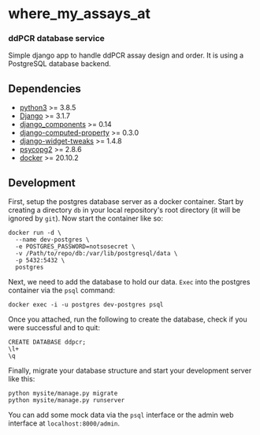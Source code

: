 # where_my_assays_at

### ddPCR database service

Simple django app to handle ddPCR assay design and order. It is using a PostgreSQL database backend.

## Dependencies

- [python3](https://www.python.org/) >= 3.8.5 
- [Django](https://www.djangoproject.com/) >= 3.1.7
- [django_components](https://pypi.org/project/django-components/) >= 0.14
- [django-computed-property](https://django-computed-property.readthedocs.io/en/latest/) >= 0.3.0
- [django-widget-tweaks](https://pypi.org/project/django-widget-tweaks/) >= 1.4.8
- [psycopg2](https://www.psycopg.org/) >= 2.8.6
- [docker](https://www.docker.com/) >= 20.10.2

## Development

First, setup the postgres database server as a docker container. Start by creating a directory `db`
in your local repository's root directory (it will be ignored by `git`). Now start the container like
so:

```
docker run -d \
  --name dev-postgres \
  -e POSTGRES_PASSWORD=notsosecret \
  -v /Path/to/repo/db:/var/lib/postgresql/data \
  -p 5432:5432 \
  postgres
```

Next, we need to add the database to hold our data. `Exec` into the postgres container via the `psql`
command:

```
docker exec -i -u postgres dev-postgres psql
```

Once you attached, run the following to create the database, check if you were successful and to quit:

```psql
CREATE DATABASE ddpcr;
\l+
\q
```

Finally, migrate your database structure and start your development server like this:

```
python mysite/manage.py migrate
python mysite/manage.py runserver
```

You can add some mock data via the `psql` interface or the admin web interface at `localhost:8000/admin`.
